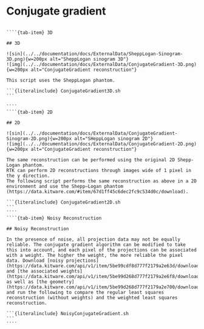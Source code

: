 # Conjugate gradient

`````{tab-set}

````{tab-item} 3D

## 3D

![sin](../../documentation/docs/ExternalData/SheppLogan-Sinogram-3D.png){w=200px alt="SheppLogan sinogram 3D"}
![img](../../documentation/docs/ExternalData/ConjugateGradient-3D.png){w=200px alt="ConjugateGradient reconstruction"}

This script uses the SheppLogan phantom.

```{literalinclude} ConjugateGradient3D.sh
```

````
````{tab-item} 2D

## 2D

![sin](../../documentation/docs/ExternalData/ConjugateGradient-Sinogram-2D.png){w=200px alt="SHeppLogan sinogram 2D"}
![img](../../documentation/docs/ExternalData/ConjugateGradient-2D.png){w=200px alt="ConjugateGradient reconstruction"}

The same reconstruction can be performed using the original 2D Shepp-Logan phantom.
RTK can perform 2D reconstructions through images wide of 1 pixel in the y direction.
The following script performs the same reconstruction as above in a 2D environment and use the Shepp–Logan phantom (https://data.kitware.com/#item/67d1ff45c6dec2fc9c534d0c/download).

```{literalinclude} ConjugateGradient2D.sh
```
````
````{tab-item} Noisy Reconstruction

## Noisy Reconstruction

In the presence of noise, all projection data may not be equally reliable. The conjugate gradient algorithm can be modified to take this into account, and each pixel of the projections can be associated with a weight. The higher the weight, the more reliable the pixel data. Download [noisy projections](https://data.kitware.com/api/v1/item/5be99cdf8d777f2179a2e63d/download) and [the associated weights](https://data.kitware.com/api/v1/item/5be99d268d777f2179a2e6f8/download), as well as [the geometry](https://data.kitware.com/api/v1/item/5be99d268d777f2179a2e700/download), and run the following to compare the regular least squares reconstruction (without weights) and the weighted least squares reconstruction.

```{literalinclude} NoisyConjugateGradient.sh
```
````
`````